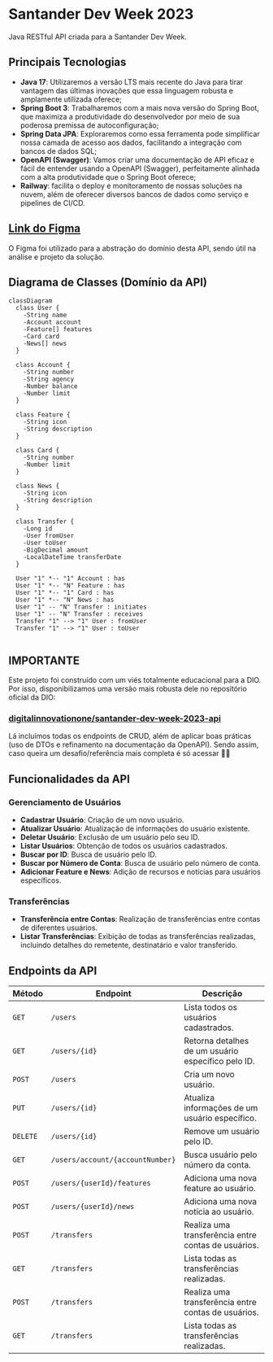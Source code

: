# Santander Dev Week 2023

Java RESTful API criada para a Santander Dev Week.

## Principais Tecnologias
 - **Java 17**: Utilizaremos a versão LTS mais recente do Java para tirar vantagem das últimas inovações que essa linguagem robusta e amplamente utilizada oferece;
 - **Spring Boot 3**: Trabalharemos com a mais nova versão do Spring Boot, que maximiza a produtividade do desenvolvedor por meio de sua poderosa premissa de autoconfiguração;
 - **Spring Data JPA**: Exploraremos como essa ferramenta pode simplificar nossa camada de acesso aos dados, facilitando a integração com bancos de dados SQL;
 - **OpenAPI (Swagger)**: Vamos criar uma documentação de API eficaz e fácil de entender usando a OpenAPI (Swagger), perfeitamente alinhada com a alta produtividade que o Spring Boot oferece;
 - **Railway**: facilita o deploy e monitoramento de nossas soluções na nuvem, além de oferecer diversos bancos de dados como serviço e pipelines de CI/CD.

## [Link do Figma](https://www.figma.com/file/0ZsjwjsYlYd3timxqMWlbj/SANTANDER---Projeto-Web%2FMobile?type=design&node-id=1421%3A432&mode=design&t=6dPQuerScEQH0zAn-1)

O Figma foi utilizado para a abstração do domínio desta API, sendo útil na análise e projeto da solução.

## Diagrama de Classes (Domínio da API)

```mermaid
classDiagram
  class User {
    -String name
    -Account account
    -Feature[] features
    -Card card
    -News[] news
  }

  class Account {
    -String number
    -String agency
    -Number balance
    -Number limit
  }

  class Feature {
    -String icon
    -String description
  }

  class Card {
    -String number
    -Number limit
  }

  class News {
    -String icon
    -String description
  }

  class Transfer {
    -Long id
    -User fromUser
    -User toUser
    -BigDecimal amount
    -LocalDateTime transferDate
  }

  User "1" *-- "1" Account : has
  User "1" *-- "N" Feature : has
  User "1" *-- "1" Card : has
  User "1" *-- "N" News : has
  User "1" -- "N" Transfer : initiates
  User "1" -- "N" Transfer : receives
  Transfer "1" --> "1" User : fromUser
  Transfer "1" --> "1" User : toUser


```

## IMPORTANTE

Este projeto foi construído com um viés totalmente educacional para a DIO. Por isso, disponibilizamos uma versão mais robusta dele no repositório oficial da DIO:

### [digitalinnovationone/santander-dev-week-2023-api](https://github.com/digitalinnovationone/santander-dev-week-2023-api)

Lá incluímos todas os endpoints de CRUD, além de aplicar boas práticas (uso de DTOs e refinamento na documentação da OpenAPI). Sendo assim, caso queira um desafio/referência mais completa é só acessar 👊🤩

## Funcionalidades da API

### Gerenciamento de Usuários

- **Cadastrar Usuário**: Criação de um novo usuário.
- **Atualizar Usuário**: Atualização de informações do usuário existente.
- **Deletar Usuário**: Exclusão de um usuário pelo seu ID.
- **Listar Usuários**: Obtenção de todos os usuários cadastrados.
- **Buscar por ID**: Busca de usuário pelo ID.
- **Buscar por Número de Conta**: Busca de usuário pelo número de conta.
- **Adicionar Feature e News**: Adição de recursos e notícias para usuários específicos.

### Transferências

- **Transferência entre Contas**: Realização de transferências entre contas de diferentes usuários.
- **Listar Transferências**: Exibição de todas as transferências realizadas, incluindo detalhes do remetente, destinatário e valor transferido.

## Endpoints da API

| Método  | Endpoint                         | Descrição                                                   |
|---------|----------------------------------|-------------------------------------------------------------|
| `GET`   | `/users`                         | Lista todos os usuários cadastrados.                        |
| `GET`   | `/users/{id}`                    | Retorna detalhes de um usuário específico pelo ID.          |
| `POST`  | `/users`                         | Cria um novo usuário.                                       |
| `PUT`   | `/users/{id}`                    | Atualiza informações de um usuário específico.              |
| `DELETE`| `/users/{id}`                    | Remove um usuário pelo ID.                                  |
| `GET`   | `/users/account/{accountNumber}` | Busca usuário pelo número da conta.                         |
| `POST`  | `/users/{userId}/features`       | Adiciona uma nova feature ao usuário.                       |
| `POST`  | `/users/{userId}/news`           | Adiciona uma nova notícia ao usuário.                       |
| `POST`  | `/transfers`                     | Realiza uma transferência entre contas de usuários.         |
| `GET`   | `/transfers`                     | Lista todas as transferências realizadas.                   |
| `POST`  | `/transfers`                     | Realiza uma transferência entre contas de usuários.         |
| `GET`   | `/transfers`                     | Lista todas as transferências realizadas.                   |



